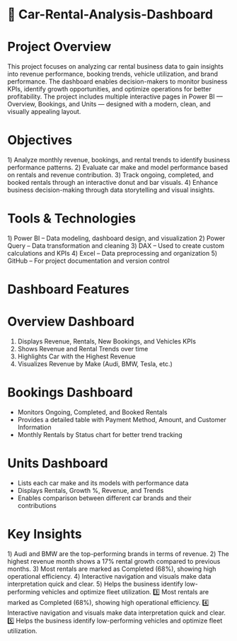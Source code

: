 #  🚗 Car-Rental-Analysis-Dashboard
# Project Overview
This project focuses on analyzing car rental business data to gain insights into revenue performance, booking trends, vehicle utilization, and brand performance.
The dashboard enables decision-makers to monitor business KPIs, identify growth opportunities, and optimize operations for better profitability.
The project includes multiple interactive pages in Power BI — Overview, Bookings, and Units — designed with a modern, clean, and visually appealing layout.

# Objectives
1️) Analyze monthly revenue, bookings, and rental trends to identify business performance patterns.
2️) Evaluate car make and model performance based on rentals and revenue contribution.
3️) Track ongoing, completed, and booked rentals through an interactive donut and bar visuals.
4️) Enhance business decision-making through data storytelling and visual insights.

# Tools & Technologies
1️) Power BI – Data modeling, dashboard design, and visualization
2️) Power Query – Data transformation and cleaning
3️) DAX – Used to create custom calculations and KPIs
4️) Excel – Data preprocessing and organization
5️) GitHub – For project documentation and version control

# Dashboard Features
# Overview Dashboard
1) Displays Revenue, Rentals, New Bookings, and Vehicles KPIs
2) Shows Revenue and Rental Trends over time
3) Highlights Car with the Highest Revenue
4) Visualizes Revenue by Make (Audi, BMW, Tesla, etc.)

# Bookings Dashboard
- Monitors Ongoing, Completed, and Booked Rentals
- Provides a detailed table with Payment Method, Amount, and Customer Information
- Monthly Rentals by Status chart for better trend tracking

# Units Dashboard
- Lists each car make and its models with performance data
- Displays Rentals, Growth %, Revenue, and Trends
- Enables comparison between different car brands and their contributions

# Key Insights
1️) Audi and BMW are the top-performing brands in terms of revenue.
2️) The highest revenue month shows a 17% rental growth compared to previous months.
3) Most rentals are marked as Completed (68%), showing high operational efficiency.
4️) Interactive navigation and visuals make data interpretation quick and clear.
5️) Helps the business identify low-performing vehicles and optimize fleet utilization.
3️⃣ Most rentals are marked as Completed (68%), showing high operational efficiency.
4️⃣ Interactive navigation and visuals make data interpretation quick and clear.
5️⃣ Helps the business identify low-performing vehicles and optimize fleet utilization.
